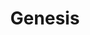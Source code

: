 ---
title: "Genesis"
summary: "Formed at Charterhouse School, Godalming, Surrey, South East England, UK in 1967, Genesis are among the top 30 highest-selling recording artists of all time. Their early work is characterized by complex song structures, elaborate instrumentation and the theatrical antics of founder member and vocalist , who left the band August 15, 1975. Unable to find a suitable replacement, it was drummer who assumed lead vocal duties. This change, as well as the departure of guitarist , two years later, saw the remaining three members move into more accessible pop-based music. This change in style resulted in a huge growth in Genesis' popularity throughout the 1980s and early 1990s. In 1996 Phil Collins left to concentrate on his solo work and other projects, leaving erstwhile bandmates Mike Rutherford and Tony Banks to forge ahead with new recruit; vocalist . This line-up lasted for one album only and Genesis soon found itself on hiatus after the poor performance and critical reaction of the new album. In 2006 – after years of speculation – Phil Collins, Tony Banks and Mike Rutherford reformed Genesis for the successful *Turn It On Again* tour. A reunion involving ex-members Peter Gabriel and Steve Hackett remains much talked-about and unrealised. Inducted into the **Rock & Roll Hall of Fame** in 2010 . **Band members:** ● – lead vocals, flute, percussion ● – keyboards, backing vocals , 12 string acoustic guitar ● – guitar, backing vocals ● Mick Barnard – guitar ● – guitar ● – bass, bass pedals, 6 & 12 string electric guitar, backing vocals ● – drums, percussion ● – drums, percussion ● – drums, percussion, backing vocals ● – drums, lead & backing vocals ● – lead vocals **Touring/session musicians:** ● – drums, percussion ● – drums, percussion ● – guitar, bass ● – drums, percussion ● – drums, percussion ● – guitar, bass ● – drums"
image: "genesis.jpg"
apple_music_artist_url: "None"
wikipedia_url: "none"
---